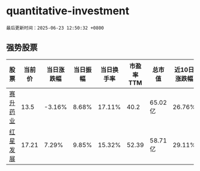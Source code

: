 # quantitative-investment

`最后更新时间：2025-06-23 12:50:32 +0800`

## 强势股票

|股票|当前价|当日涨跌幅|当日振幅|当日换手率|市盈率TTM|总市值|近10日涨跌幅|
|----|----|----|----|----|----|----|----|
|[赛升药业](https://xueqiu.com/S/SZ300485)|13.5|-3.16%|8.68%|17.11%|40.2|65.02亿|26.76%|
|[红星发展](https://xueqiu.com/S/SH600367)|17.21|7.29%|9.85%|15.32%|52.39|58.71亿|29.11%|
